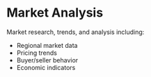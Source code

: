 # Market Analysis

Market research, trends, and analysis including:
- Regional market data
- Pricing trends
- Buyer/seller behavior
- Economic indicators